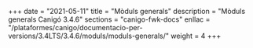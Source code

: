 +++
date        = "2021-05-11"
title       = "Mòduls generals"
description = "Mòduls generals Canigó 3.4.6"
sections    = "canigo-fwk-docs"
enllac		= "/plataformes/canigo/documentacio-per-versions/3.4LTS/3.4.6/moduls/moduls-generals/"
weight		= 4
+++
